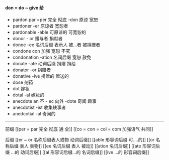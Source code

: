 #### don = do ~ give 给

- pardon par =per  完全 彻底 -don 原谅 宽恕
- pardoner -er 原谅者 宽恕者
- pardonable -able  可原谅的 可宽恕的
- donor    - or 赠与者 捐献者 
- donee -ee  名词后缀  表示人 被...者  被捐赠者 
- condone con 加强  宽恕 不究
- condonation -ation 名词后缀 宽恕 赦免
- donate -ate 动词后缀 捐赠 捐给
- donator -or 捐赠者 
- donative -ive  捐赠的 赠送的
- dose  剂药
- dot  嫁妆
- dotal -al  嫁妆的 
- anecdote an 不  - ec 向外 -dote  奇闻 趣事  
- anecdotist -ist 收集轶事者
- anedcotial -al 奇闻的

---

前缀
[[per = par 完全 彻底  通  全]]
[[co = con  = col = com  加强语气 共同]]



后缀
[[er  ~ or 名称后缀表人或物 动词后缀]]
[[able  形容词后缀 可....的]]
[[or 名称后缀 表人 表物]]
[[ee 名词后缀 表人 被动]]
[[ation 名词后缀]]
[[ate 形容词后缀  ...的 动词后缀]]
[[al 形容词后缀...的 名词后缀]]
[[ive ...的 形容词后缀]]
